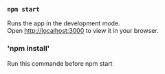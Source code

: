 ### `npm start`

Runs the app in the development mode.\
Open [http://localhost:3000](http://localhost:3000) to view it in your browser.

### 'npm install'
Run this commande before npm start
